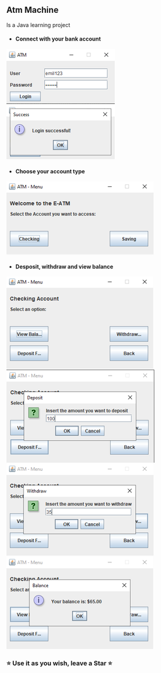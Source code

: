 ## Atm Machine
Is a Java learning project

* #### Connect with your bank account
<kbd>![Fig 1](https://github.com/emyl089/atm-machine/blob/master/Images/Fig1.png)</kbd>
<kbd>![Fig 2](https://github.com/emyl089/atm-machine/blob/master/Images/Fig2.png)</kbd>
* #### Choose your account type
<kbd>![Fig 3](https://github.com/emyl089/atm-machine/blob/master/Images/Fig3.png)</kbd>
* #### Desposit, withdraw and view balance
<kbd>![Fig 4](https://github.com/emyl089/atm-machine/blob/master/Images/Fig4.png)</kbd>
<kbd>![Fig 5](https://github.com/emyl089/atm-machine/blob/master/Images/Fig5.png)</kbd>
<kbd>![Fig 6](https://github.com/emyl089/atm-machine/blob/master/Images/Fig6.png)</kbd>
<kbd>![Fig 7](https://github.com/emyl089/atm-machine/blob/master/Images/Fig7.png)</kbd>

### :star: Use it as you wish, leave a Star :star:
